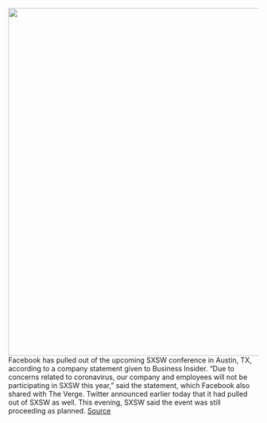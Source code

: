 <img src='https://cdn.vox-cdn.com/thumbor/Gk3suxQ_RR7jUs-CrwUT4JCrVdY=/0x0:2040x1360/1200x800/filters:focal(857x517:1183x843)/cdn.vox-cdn.com/uploads/chorus_image/image/66420704/acastro_180522_facebook_0001.0.jpg' width='700px' /><br/>
Facebook has pulled out of the upcoming SXSW conference in Austin, TX, according to a company statement given to Business Insider. “Due to concerns related to coronavirus, our company and employees will not be participating in SXSW this year,” said the statement, which Facebook also shared with The Verge. Twitter announced earlier today that it had pulled out of SXSW as well. This evening, SXSW said the event was still proceeding as planned.
<a href='https://www.theverge.com/2020/3/2/21162250/facebook-pulls-out-sxsw-conference-coronavirus-concerns'> Source <a/>